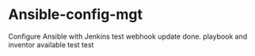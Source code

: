 # Ansible-config-mgt
Configure Ansible with Jenkins
test webhook
update done. playbook and inventor available
test 
test

